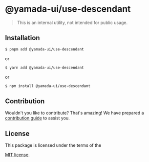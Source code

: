 # @yamada-ui/use-descendant

> This is an internal utility, not intended for public usage.

## Installation

```sh
$ pnpm add @yamada-ui/use-descendant
```

or

```sh
$ yarn add @yamada-ui/use-descendant
```

or

```sh
$ npm install @yamada-ui/use-descendant
```

## Contribution

Wouldn't you like to contribute? That's amazing! We have prepared a [contribution guide](https://github.com/yamada-ui/yamada-ui/blob/main/CONTRIBUTING.md) to assist you.

## License

This package is licensed under the terms of the

[MIT license](https://github.com/yamada-ui/yamada-ui/blob/main/LICENSE).
